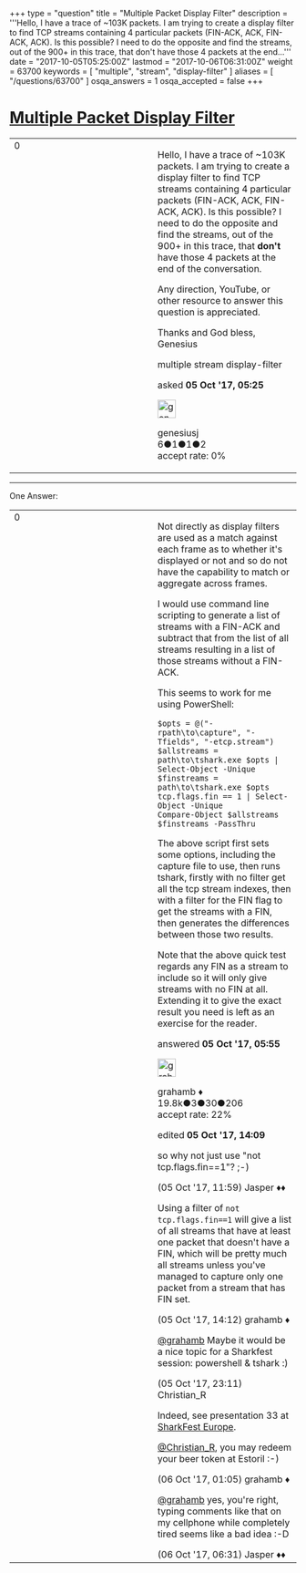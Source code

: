 +++
type = "question"
title = "Multiple Packet Display Filter"
description = '''Hello, I have a trace of ~103K packets. I am trying to create a display filter to find TCP streams containing 4 particular packets (FIN-ACK, ACK, FIN-ACK, ACK). Is this possible? I need to do the opposite and find the streams, out of the 900+ in this trace, that don&#x27;t have those 4 packets at the end...'''
date = "2017-10-05T05:25:00Z"
lastmod = "2017-10-06T06:31:00Z"
weight = 63700
keywords = [ "multiple", "stream", "display-filter" ]
aliases = [ "/questions/63700" ]
osqa_answers = 1
osqa_accepted = false
+++

<div class="headNormal">

# [Multiple Packet Display Filter](/questions/63700/multiple-packet-display-filter)

</div>

<div id="main-body">

<div id="askform">

<table id="question-table" style="width:100%;"><colgroup><col style="width: 50%" /><col style="width: 50%" /></colgroup><tbody><tr class="odd"><td style="width: 30px; vertical-align: top"><div class="vote-buttons"><span id="post-63700-upvote" class="ajax-command post-vote up" rel="nofollow" title="I like this post (click again to cancel)"> </span><div id="post-63700-score" class="post-score" title="current number of votes">0</div><span id="post-63700-downvote" class="ajax-command post-vote down" rel="nofollow" title="I dont like this post (click again to cancel)"> </span> <span id="favorite-mark" class="ajax-command favorite-mark" rel="nofollow" title="mark/unmark this question as favorite (click again to cancel)"> </span><div id="favorite-count" class="favorite-count"></div></div></td><td><div id="item-right"><div class="question-body"><p>Hello, I have a trace of ~103K packets. I am trying to create a display filter to find TCP streams containing 4 particular packets (FIN-ACK, ACK, FIN-ACK, ACK). Is this possible? I need to do the opposite and find the streams, out of the 900+ in this trace, that <strong>don't</strong> have those 4 packets at the end of the conversation.</p><p>Any direction, YouTube, or other resource to answer this question is appreciated.</p><p>Thanks and God bless, Genesius</p></div><div id="question-tags" class="tags-container tags"><span class="post-tag tag-link-multiple" rel="tag" title="see questions tagged &#39;multiple&#39;">multiple</span> <span class="post-tag tag-link-stream" rel="tag" title="see questions tagged &#39;stream&#39;">stream</span> <span class="post-tag tag-link-display-filter" rel="tag" title="see questions tagged &#39;display-filter&#39;">display-filter</span></div><div id="question-controls" class="post-controls"></div><div class="post-update-info-container"><div class="post-update-info post-update-info-user"><p>asked <strong>05 Oct '17, 05:25</strong></p><img src="https://secure.gravatar.com/avatar/1447b9a5dfe43c55a0852ab5af967ffa?s=32&amp;d=identicon&amp;r=g" class="gravatar" width="32" height="32" alt="genesiusj&#39;s gravatar image" /><p><span>genesiusj</span><br />
<span class="score" title="6 reputation points">6</span><span title="1 badges"><span class="badge1">●</span><span class="badgecount">1</span></span><span title="1 badges"><span class="silver">●</span><span class="badgecount">1</span></span><span title="2 badges"><span class="bronze">●</span><span class="badgecount">2</span></span><br />
<span class="accept_rate" title="Rate of the user&#39;s accepted answers">accept rate:</span> <span title="genesiusj has no accepted answers">0%</span></p></div></div><div id="comments-container-63700" class="comments-container"></div><div id="comment-tools-63700" class="comment-tools"></div><div class="clear"></div><div id="comment-63700-form-container" class="comment-form-container"></div><div class="clear"></div></div></td></tr></tbody></table>

------------------------------------------------------------------------

<div class="tabBar">

<span id="sort-top"></span>

<div class="headQuestions">

One Answer:

</div>

</div>

<span id="63701"></span>

<div id="answer-container-63701" class="answer">

<table style="width:100%;"><colgroup><col style="width: 50%" /><col style="width: 50%" /></colgroup><tbody><tr class="odd"><td style="width: 30px; vertical-align: top"><div class="vote-buttons"><span id="post-63701-upvote" class="ajax-command post-vote up" rel="nofollow" title="I like this post (click again to cancel)"> </span><div id="post-63701-score" class="post-score" title="current number of votes">0</div><span id="post-63701-downvote" class="ajax-command post-vote down" rel="nofollow" title="I dont like this post (click again to cancel)"> </span></div></td><td><div class="item-right"><div class="answer-body"><p>Not directly as display filters are used as a match against each frame as to whether it's displayed or not and so do not have the capability to match or aggregate across frames.</p><p>I would use command line scripting to generate a list of streams with a FIN-ACK and subtract that from the list of all streams resulting in a list of those streams without a FIN-ACK.</p><p>This seems to work for me using PowerShell:</p><pre><code>$opts = @(&quot;-rpath\to\capture&quot;, &quot;-Tfields&quot;, &quot;-etcp.stream&quot;)
$allstreams = path\to\tshark.exe $opts | Select-Object -Unique
$finstreams = path\to\tshark.exe $opts tcp.flags.fin == 1 | Select-Object -Unique
Compare-Object $allstreams $finstreams -PassThru</code></pre><p>The above script first sets some options, including the capture file to use, then runs tshark, firstly with no filter get all the tcp stream indexes, then with a filter for the FIN flag to get the streams with a FIN, then generates the differences between those two results.</p><p>Note that the above quick test regards any FIN as a stream to include so it will only give streams with no FIN at all. Extending it to give the exact result you need is left as an exercise for the reader.</p></div><div class="answer-controls post-controls"></div><div class="post-update-info-container"><div class="post-update-info post-update-info-user"><p>answered <strong>05 Oct '17, 05:55</strong></p><img src="https://secure.gravatar.com/avatar/d2a7e24ca66604c749c7c88c1da8ff78?s=32&amp;d=identicon&amp;r=g" class="gravatar" width="32" height="32" alt="grahamb&#39;s gravatar image" /><p><span>grahamb ♦</span><br />
<span class="score" title="19834 reputation points"><span>19.8k</span></span><span title="3 badges"><span class="badge1">●</span><span class="badgecount">3</span></span><span title="30 badges"><span class="silver">●</span><span class="badgecount">30</span></span><span title="206 badges"><span class="bronze">●</span><span class="badgecount">206</span></span><br />
<span class="accept_rate" title="Rate of the user&#39;s accepted answers">accept rate:</span> <span title="grahamb has 274 accepted answers">22%</span></p></div><div class="post-update-info post-update-info-edited"><p><span> edited <strong>05 Oct '17, 14:09</strong> </span></p></div></div><div id="comments-container-63701" class="comments-container"><span id="63702"></span><div id="comment-63702" class="comment"><div id="post-63702-score" class="comment-score"></div><div class="comment-text"><p>so why not just use "not tcp.flags.fin==1"? ;-)</p></div><div id="comment-63702-info" class="comment-info"><span class="comment-age">(05 Oct '17, 11:59)</span> <span class="comment-user userinfo">Jasper ♦♦</span></div></div><span id="63703"></span><div id="comment-63703" class="comment"><div id="post-63703-score" class="comment-score"></div><div class="comment-text"><p>Using a filter of <code>not tcp.flags.fin==1</code> will give a list of all streams that have at least one packet that doesn't have a FIN, which will be pretty much all streams unless you've managed to capture only one packet from a stream that has FIN set.</p></div><div id="comment-63703-info" class="comment-info"><span class="comment-age">(05 Oct '17, 14:12)</span> <span class="comment-user userinfo">grahamb ♦</span></div></div><span id="63705"></span><div id="comment-63705" class="comment"><div id="post-63705-score" class="comment-score"></div><div class="comment-text"><p><a href="https://ask.wireshark.org/users/1225/grahamb">@grahamb</a> Maybe it would be a nice topic for a Sharkfest session: powershell &amp; tshark :)</p></div><div id="comment-63705-info" class="comment-info"><span class="comment-age">(05 Oct '17, 23:11)</span> <span class="comment-user userinfo">Christian_R</span></div></div><span id="63706"></span><div id="comment-63706" class="comment"><div id="post-63706-score" class="comment-score"></div><div class="comment-text"><p>Indeed, see presentation 33 at <a href="https://sharkfesteurope.wireshark.org/agenda">SharkFest Europe</a>.</p><p><a href="https://ask.wireshark.org/users/16160/christian_r">@Christian_R</a>, you may redeem your beer token at Estoril :-)</p></div><div id="comment-63706-info" class="comment-info"><span class="comment-age">(06 Oct '17, 01:05)</span> <span class="comment-user userinfo">grahamb ♦</span></div></div><span id="63707"></span><div id="comment-63707" class="comment"><div id="post-63707-score" class="comment-score"></div><div class="comment-text"><p><a href="https://ask.wireshark.org/users/1225/grahamb">@grahamb</a> yes, you're right, typing comments like that on my cellphone while completely tired seems like a bad idea :-D</p></div><div id="comment-63707-info" class="comment-info"><span class="comment-age">(06 Oct '17, 06:31)</span> <span class="comment-user userinfo">Jasper ♦♦</span></div></div></div><div id="comment-tools-63701" class="comment-tools"></div><div class="clear"></div><div id="comment-63701-form-container" class="comment-form-container"></div><div class="clear"></div></div></td></tr></tbody></table>

</div>

<div class="paginator-container-left">

</div>

</div>

</div>

